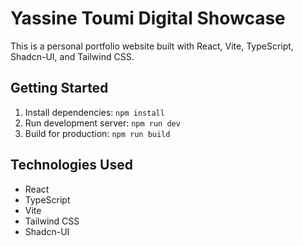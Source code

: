 # Yassine Toumi Digital Showcase

This is a personal portfolio website built with React, Vite, TypeScript, Shadcn-UI, and Tailwind CSS.

## Getting Started

1. Install dependencies: `npm install`
2. Run development server: `npm run dev`
3. Build for production: `npm run build`

## Technologies Used
- React
- TypeScript
- Vite
- Tailwind CSS
- Shadcn-UI
